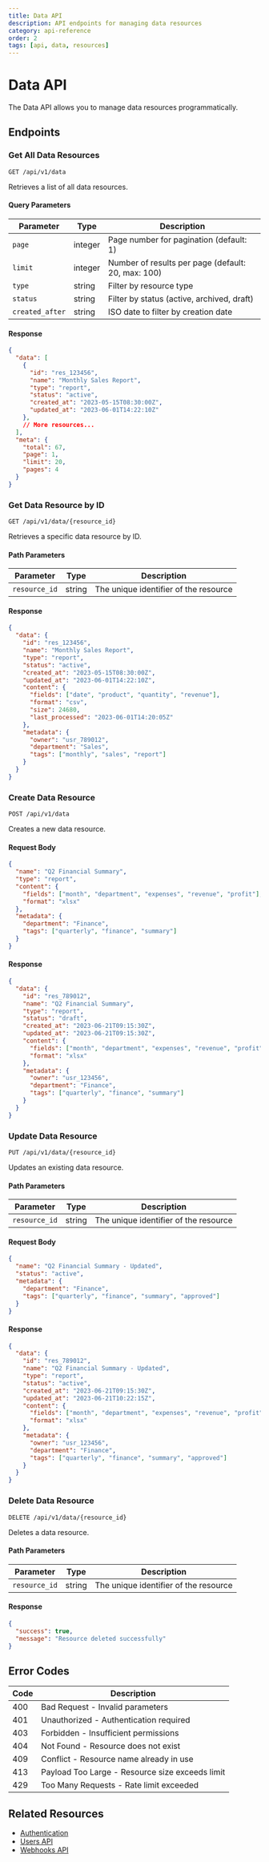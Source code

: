 ```yaml
---
title: Data API
description: API endpoints for managing data resources
category: api-reference
order: 2
tags: [api, data, resources]
---
```


# Data API

The Data API allows you to manage data resources programmatically.

## Endpoints

### Get All Data Resources

```
GET /api/v1/data
```

Retrieves a list of all data resources.

#### Query Parameters

| Parameter | Type | Description |
|-----------|------|-------------|
| `page` | integer | Page number for pagination (default: 1) |
| `limit` | integer | Number of results per page (default: 20, max: 100) |
| `type` | string | Filter by resource type |
| `status` | string | Filter by status (active, archived, draft) |
| `created_after` | string | ISO date to filter by creation date |

#### Response

```json
{
  "data": [
    {
      "id": "res_123456",
      "name": "Monthly Sales Report",
      "type": "report",
      "status": "active",
      "created_at": "2023-05-15T08:30:00Z",
      "updated_at": "2023-06-01T14:22:10Z"
    },
    // More resources...
  ],
  "meta": {
    "total": 67,
    "page": 1,
    "limit": 20,
    "pages": 4
  }
}
```

### Get Data Resource by ID

```
GET /api/v1/data/{resource_id}
```

Retrieves a specific data resource by ID.

#### Path Parameters

| Parameter | Type | Description |
|-----------|------|-------------|
| `resource_id` | string | The unique identifier of the resource |

#### Response

```json
{
  "data": {
    "id": "res_123456",
    "name": "Monthly Sales Report",
    "type": "report",
    "status": "active",
    "created_at": "2023-05-15T08:30:00Z",
    "updated_at": "2023-06-01T14:22:10Z",
    "content": {
      "fields": ["date", "product", "quantity", "revenue"],
      "format": "csv",
      "size": 24680,
      "last_processed": "2023-06-01T14:20:05Z"
    },
    "metadata": {
      "owner": "usr_789012",
      "department": "Sales",
      "tags": ["monthly", "sales", "report"]
    }
  }
}
```

### Create Data Resource

```
POST /api/v1/data
```

Creates a new data resource.

#### Request Body

```json
{
  "name": "Q2 Financial Summary",
  "type": "report",
  "content": {
    "fields": ["month", "department", "expenses", "revenue", "profit"],
    "format": "xlsx"
  },
  "metadata": {
    "department": "Finance",
    "tags": ["quarterly", "finance", "summary"]
  }
}
```

#### Response

```json
{
  "data": {
    "id": "res_789012",
    "name": "Q2 Financial Summary",
    "type": "report",
    "status": "draft",
    "created_at": "2023-06-21T09:15:30Z",
    "updated_at": "2023-06-21T09:15:30Z",
    "content": {
      "fields": ["month", "department", "expenses", "revenue", "profit"],
      "format": "xlsx"
    },
    "metadata": {
      "owner": "usr_123456",
      "department": "Finance",
      "tags": ["quarterly", "finance", "summary"]
    }
  }
}
```

### Update Data Resource

```
PUT /api/v1/data/{resource_id}
```

Updates an existing data resource.

#### Path Parameters

| Parameter | Type | Description |
|-----------|------|-------------|
| `resource_id` | string | The unique identifier of the resource |

#### Request Body

```json
{
  "name": "Q2 Financial Summary - Updated",
  "status": "active",
  "metadata": {
    "department": "Finance",
    "tags": ["quarterly", "finance", "summary", "approved"]
  }
}
```

#### Response

```json
{
  "data": {
    "id": "res_789012",
    "name": "Q2 Financial Summary - Updated",
    "type": "report",
    "status": "active",
    "created_at": "2023-06-21T09:15:30Z",
    "updated_at": "2023-06-21T10:22:15Z",
    "content": {
      "fields": ["month", "department", "expenses", "revenue", "profit"],
      "format": "xlsx"
    },
    "metadata": {
      "owner": "usr_123456",
      "department": "Finance",
      "tags": ["quarterly", "finance", "summary", "approved"]
    }
  }
}
```

### Delete Data Resource

```
DELETE /api/v1/data/{resource_id}
```

Deletes a data resource.

#### Path Parameters

| Parameter | Type | Description |
|-----------|------|-------------|
| `resource_id` | string | The unique identifier of the resource |

#### Response

```json
{
  "success": true,
  "message": "Resource deleted successfully"
}
```

## Error Codes

| Code | Description |
|------|-------------|
| 400 | Bad Request - Invalid parameters |
| 401 | Unauthorized - Authentication required |
| 403 | Forbidden - Insufficient permissions |
| 404 | Not Found - Resource does not exist |
| 409 | Conflict - Resource name already in use |
| 413 | Payload Too Large - Resource size exceeds limit |
| 429 | Too Many Requests - Rate limit exceeded |

## Related Resources

- [Authentication](/api-reference/authentication)
- [Users API](/api-reference/endpoints/users)
- [Webhooks API](/api-reference/endpoints/webhooks)